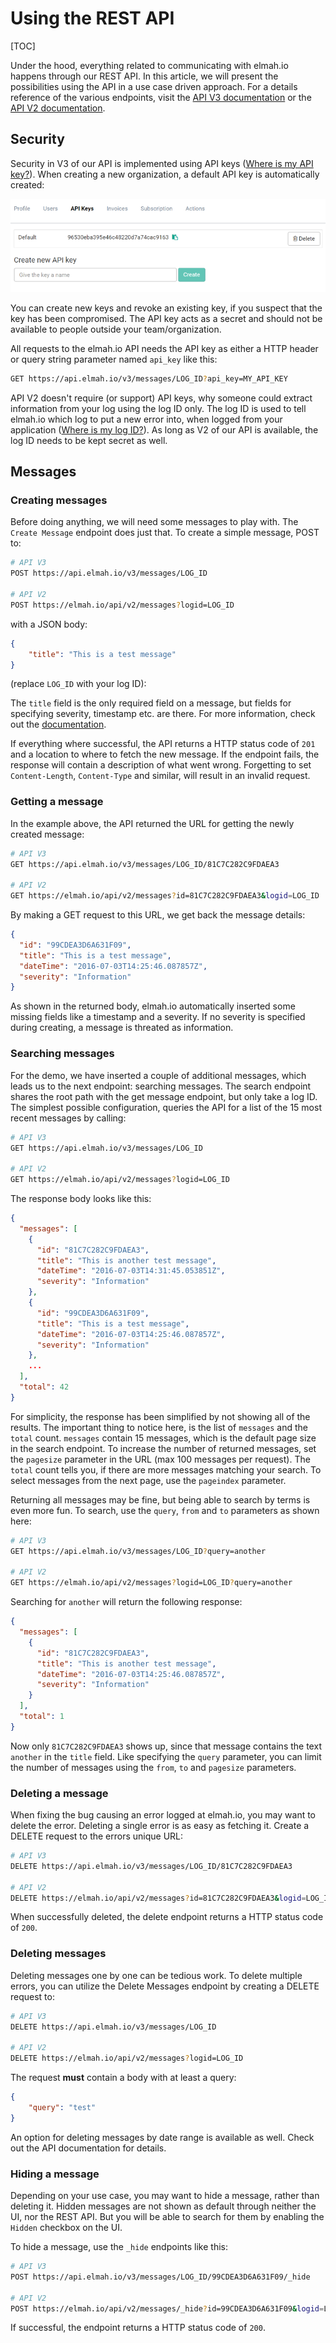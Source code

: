 # Using the REST API

[TOC]

Under the hood, everything related to communicating with elmah.io happens through our REST API. In this article, we will present the possibilities using the API in a use case driven approach. For a details reference of the various endpoints, visit the [API V3 documentation](https://api.elmah.io/swagger/ui/index) or the [API V2 documentation](https://elmah.io/api/v2).

## Security

Security in V3 of our API is implemented using API keys ([Where is my API key?](https://docs.elmah.io/where-is-my-api-key/)). When creating a new organization, a default API key is automatically created:

![API Keys](images/api-keys.png)

You can create new keys and revoke an existing key, if you suspect that the key has been compromised. The API key acts as a secret and should not be available to people outside your team/organization.

All requests to the elmah.io API needs the API key as either a HTTP header or query string parameter named `api_key` like this:

```bash
GET https://api.elmah.io/v3/messages/LOG_ID?api_key=MY_API_KEY
```

API V2 doesn't require (or support) API keys, why someone could extract information from your log using the log ID only. The log ID is used to tell elmah.io which log to put a new error into, when logged from your application ([Where is my log ID?](https://docs.elmah.io/where-is-my-log-id/)). As long as V2 of our API is available, the log ID needs to be kept secret as well.

## Messages

### Creating messages

Before doing anything, we will need some messages to play with. The `Create Message` endpoint does just that. To create a simple message, POST to:

```bash
# API V3
POST https://api.elmah.io/v3/messages/LOG_ID

# API V2
POST https://elmah.io/api/v2/messages?logid=LOG_ID
```

with a JSON body:

```json
{
    "title": "This is a test message"
}
```

(replace `LOG_ID` with your log ID):

The `title` field is the only required field on a message, but fields for specifying severity, timestamp etc. are there. For more information, check out the [documentation](https://api.elmah.io/swagger/ui/index).

If everything where successful, the API returns a HTTP status code of `201` and a location to where to fetch the new message. If the endpoint fails, the response will contain a description of what went wrong. Forgetting to set `Content-Length`, `Content-Type` and similar, will result in an invalid request.

### Getting a message

In the example above, the API returned the URL for getting the newly created message:

```bash
# API V3
GET https://api.elmah.io/v3/messages/LOG_ID/81C7C282C9FDAEA3

# API V2
GET https://elmah.io/api/v2/messages?id=81C7C282C9FDAEA3&logid=LOG_ID
```

By making a GET request to this URL, we get back the message details:

```json
{
  "id": "99CDEA3D6A631F09",
  "title": "This is a test message",
  "dateTime": "2016-07-03T14:25:46.087857Z",
  "severity": "Information"
}
```

As shown in the returned body, elmah.io automatically inserted some missing fields like a timestamp and a severity. If no severity is specified during creating, a message is threated as information.

### Searching messages

For the demo, we have inserted a couple of additional messages, which leads us to the next endpoint: searching messages. The search endpoint shares the root path with the get message endpoint, but only take a log ID. The simplest possible configuration, queries the API for a list of the 15 most recent messages by calling:

```bash
# API V3
GET https://api.elmah.io/v3/messages/LOG_ID

# API V2
GET https://elmah.io/api/v2/messages?logid=LOG_ID
```

The response body looks like this:

```json
{
  "messages": [
    {
      "id": "81C7C282C9FDAEA3",
      "title": "This is another test message",
      "dateTime": "2016-07-03T14:31:45.053851Z",
      "severity": "Information"
    },
    {
      "id": "99CDEA3D6A631F09",
      "title": "This is a test message",
      "dateTime": "2016-07-03T14:25:46.087857Z",
      "severity": "Information"
    },
    ...
  ],
  "total": 42
}
```

For simplicity, the response has been simplified by not showing all of the results. The important thing to notice here, is the list of `messages` and the `total` count. `messages` contain 15 messages, which is the default page size in the search endpoint. To increase the number of returned messages, set the `pagesize` parameter in the URL (max 100 messages per request). The `total` count tells you, if there are more messages matching your search. To select messages from the next page, use the `pageindex` parameter.

Returning all messages may be fine, but being able to search by terms is even more fun. To search, use the `query`, `from` and `to` parameters as shown here:

```bash
# API V3
GET https://api.elmah.io/v3/messages/LOG_ID?query=another

# API V2
GET https://elmah.io/api/v2/messages?logid=LOG_ID?query=another
```

Searching for `another` will return the following response:

```json
{
  "messages": [
    {
      "id": "81C7C282C9FDAEA3",
      "title": "This is another test message",
      "dateTime": "2016-07-03T14:25:46.087857Z",
      "severity": "Information"
    }
  ],
  "total": 1
}
```

Now only `81C7C282C9FDAEA3` shows up, since that message contains the text `another` in the `title` field. Like specifying the `query` parameter, you can limit the number of messages using the `from`, `to` and `pagesize` parameters.

### Deleting a message

When fixing the bug causing an error logged at elmah.io, you may want to delete the error. Deleting a single error is as easy as fetching it. Create a DELETE request to the errors unique URL:

```bash
# API V3
DELETE https://api.elmah.io/v3/messages/LOG_ID/81C7C282C9FDAEA3

# API V2
DELETE https://elmah.io/api/v2/messages?id=81C7C282C9FDAEA3&logid=LOG_ID
```

When successfully deleted, the delete endpoint returns a HTTP status code of `200`.

### Deleting messages

Deleting messages one by one can be tedious work. To delete multiple errors, you can utilize the Delete Messages endpoint by creating a DELETE request to:

```bash
# API V3
DELETE https://api.elmah.io/v3/messages/LOG_ID

# API V2
DELETE https://elmah.io/api/v2/messages?logid=LOG_ID
```

The request **must** contain a body with at least a query:

```json
{
    "query": "test"
}
```

An option for deleting messages by date range is available as well. Check out the API documentation for details.

### Hiding a message

Depending on your use case, you may want to hide a message, rather than deleting it. Hidden messages are not shown as default through neither the UI, nor the REST API. But you will be able to search for them by enabling the `Hidden` checkbox on the UI.

To hide a message, use the `_hide` endpoints like this:

```bash
# API V3
POST https://api.elmah.io/v3/messages/LOG_ID/99CDEA3D6A631F09/_hide

# API V2
POST https://elmah.io/api/v2/messages/_hide?id=99CDEA3D6A631F09&logid=LOG_ID
```

If successful, the endpoint returns a HTTP status code of `200`.